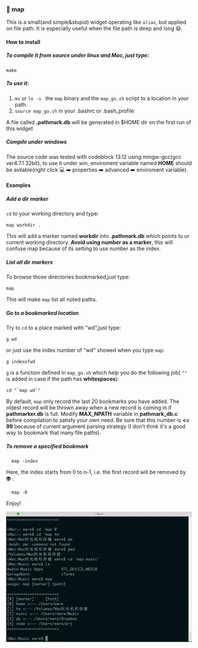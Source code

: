 ### :round_pushpin: __map__  
This is a small(and simple&stupid) widget operating like `alias`, but applied on file path. It is especially useful when the file path is deep and long :smile:.   

#### How to install  

##### To compile it from source under linux and Mac, just type:  

    make
    
##### To use it:  

1. `mv` or `ln -s ` the `map` binary and the `map_go.sh` script to a location in your path.  
2. `source map_go.sh` in your .bashrc or .bash_profile  

A file called __.pathmark.db__ will be generated in $HOME dir on the first run of this widget 

##### Compile under windows

The source code was tested with codeblock 13.12 using mingw-gcc(gcc ver4.7.1 32bit), 
to use it under win, enviroment variable named __HOME__ should be avilable(right click :computer: :arrow_right: properties :arrow_right: advanced :arrow_right: enviroment variable).


#### Examples  

##### Add a dir marker   

`cd` to your working directory and type:

    map workdir .

This will add a marker named __workdir__ into __.pathmark.db__ which points to ur
current working directory. __Avoid using number as a marker__, this will confuse map because of its setting to use number as the index.

##### List all dir markers   

To browse those directories bookmarked,just type:

    map

This will make `map` list all noted paths.

##### Go to a bookmarked location  

Try to `cd` to a place marked with "wd",just type:
    
    g wd
    
or just use the index number of "wd" showed when you type `map`:

    g indexofwd

`g` is a function defined in `map_go.sh` which help you do the following job( `""` is added in case if the path has __whitespaces__):

    cd "`map wd`"

By default, `map` only record the last 20 bookmarks you have added. The oldest record will be thrown away when a new record is coming in if __pathmarker.db__ is full. Modify __MAX_NPATH__ variable in __pathmark_db.c__ before compilation to satisfy your own need. Be sure that this number is __<= 99__ because of current argument parsing strategy (I don't think it's a good way to bookmark that many file paths).

##### To remove a specified bookmark

      map -index

Here, the index starts from 0 to n-1, i.e. the first record will be removed by :alien: :

      map -0

Enjoy!

![image](https://github.com/htc502/map/blob/master/map_howto.gif)
